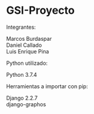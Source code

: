 # GSI-Proyecto
Integrantes:

  Marcos Burdaspar\
  Daniel Callado\
  Luis Enrique Pina

Python utilizado:

  Python 3.7.4
  
Herramientas a importar con pip:

  Django 2.2.7\
  django-graphos
